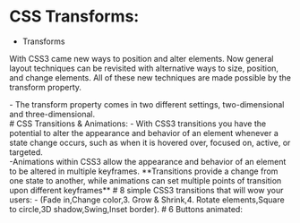 
# CSS Transforms:
- Transforms <br>
<p>With CSS3 came new ways to position and alter elements. Now general layout techniques can be revisited with alternative ways to size, position, and change elements. All of these new techniques are made possible by the transform property.</p>
- The transform property comes in two different settings, two-dimensional and three-dimensional.<br>
# CSS Transitions & Animations:
- With CSS3 transitions you have the potential to alter the appearance and behavior of an element whenever a state change occurs, such as when it is hovered over, focused on, active, or targeted.<br>
-Animations within CSS3 allow the appearance and behavior of an element to be altered in multiple keyframes.
**Transitions provide a change from one state to another, while animations can set multiple points of transition upon different keyframes**
# 8 simple CSS3 transitions that will wow your users:
- (Fade in,Change color,3. Grow & Shrink,4. Rotate elements,Square to circle,3D shadow,Swing,Inset border).
# 6 Buttons animated:
